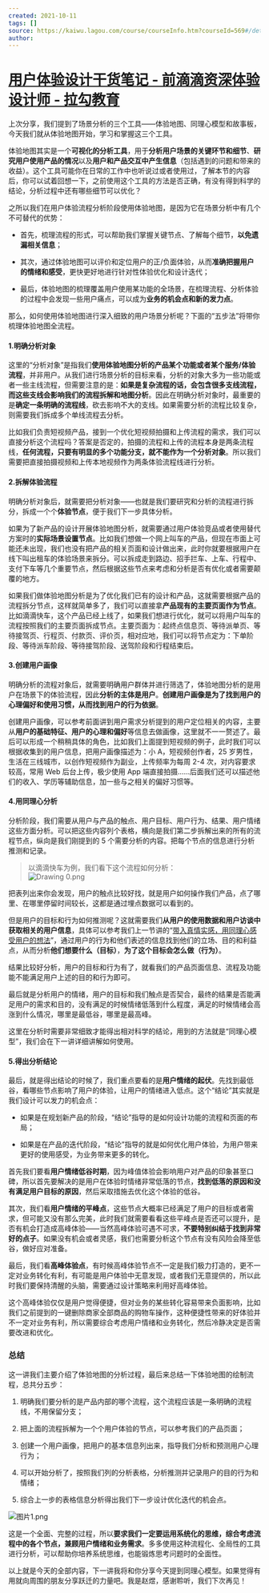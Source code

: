 ```yaml
---
created: 2021-10-11
tags: []
source: https://kaiwu.lagou.com/course/courseInfo.htm?courseId=569#/detail/pc?id=5842
author: 
---
```


# [用户体验设计干货笔记 - 前滴滴资深体验设计师 - 拉勾教育](https://kaiwu.lagou.com/course/courseInfo.htm?courseId=569#/detail/pc?id=5842)


上次分享，我们提到了场景分析的三个工具——体验地图、同理心模型和故事板，今天我们就从体验地图开始，学习和掌握这三个工具。

体验地图其实是一个**可视化的分析工具**，用于**分析用户场景的关键环节和细节**、**研究用户使用产品的情况**以及**用户和产品交互中产生信息**（包括遇到的问题和带来的收益）。这个工具可能你在日常的工作中也听说过或者使用过，了解本节的内容后，你可以试着回想一下，之前使用这个工具的方法是否正确，有没有得到科学的结论，分析过程中还有哪些细节可以优化？

之所以我们在用户体验流程分析阶段使用体验地图，是因为它在场景分析中有几个不可替代的优势：

-   首先，梳理流程的形式，可以帮助我们掌握关键节点、了解每个细节，**以免遗漏相关信息**；
    
-   其次，通过体验地图可以评价和定位用户的正/负面体验，从而**准确把握用户的情绪和感受**，更快更好地进行针对性体验优化和设计迭代；
    
-   最后，体验地图的梳理覆盖用户使用某功能的全场景，在梳理流程、分析体验的过程中会发现一些用户痛点，可以成为**业务的机会点和新的发力点**。
    

那么，如何使用体验地图进行深入细致的用户场景分析呢？下面的“五步法”将带你梳理体验地图全流程。

#### 1.明确分析对象

这里的“分析对象”是指我们**使用体验地图分析的产品某个功能或者某个服务/体验流程**，并非用户。从我们进行场景分析的目标来看，分析的对象大多为一些功能或者一些主线流程，但需要注意的是：**如果是复杂流程的话，会包含很多支线流程，而这些支线会影响我们的流程拆解和地图分析**。因此在明确分析对象时，最重要的是**确定一条明确的流程线**，砍去影响不大的支线。如果需要分析的流程比较复杂，则需要我们拆成多个单线流程去分析。

比如我们负责短视频产品，接到一个优化短视频拍摄和上传流程的需求，我们可以直接分析这个流程吗？答案是否定的，拍摄的流程和上传的流程本身是两条流程线，**任何流程，只要有明显的多个功能分支，就不能作为一个分析对象**。所以我们需要把直接拍摄视频和上传本地视频作为两条体验流程线进行分析。

#### 2.拆解体验流程

明确分析对象后，就需要把分析对象——也就是我们要研究和分析的流程进行拆分，拆成一个个**体验节点**，便于我们下一步具体分析。

如果为了新产品的设计开展体验地图分析，就需要通过用户体验竞品或者使用替代方案时的**实际场景设置节点**。比如我们想做一个网上叫车的产品，但现在市面上可能还未出现，我们也没有把产品的相关页面和设计做出来，此时你就要根据用户在线下叫出租车的体验场景来拆分。可以拆成走到路边、招手拦车、上车、行程中、支付下车等几个重要节点，然后根据这些节点来考虑和分析是否有优化或者需要颠覆的地方。

如果我们做体验地图分析是为了优化我们已有的设计和产品，这就需要根据产品的流程拆分节点，这样就简单多了，我们可以直接拿**产品现有的主要页面作为节点**。比如滴滴快车，这个产品已经上线了，如果我们想进行优化，就可以将用户叫车的流程按照我们的主要页面拆成节点。主要页面为：起终点信息页、等待派单页、等待接驾页、行程页、付款页、评价页，相对应地，我们可以将节点定为：下单阶段、等待派车阶段、等待接驾阶段、送驾阶段和行程结束后。

#### 3.创建用户画像

明确分析的流程对象后，就需要明确用户群体并进行筛选了，体验地图分析的是用户在场景下的体验流程，因此**分析的主体是用户**。**创建用户画像是为了找到用户的心理偏好和使用习惯，从而找到用户的行为依据**。

创建用户画像，可以参考前面讲到用户需求分析提到的用户定位相关的内容，主要从**用户的基础特征、用户的心理和偏好**等信息去做画像，这里就不一一赘述了。最后可以形成一个稍稍具体的角色，比如我们上面提到短视频的例子，此时我们可以根据收集到的用户信息，把用户画像描述为：小 A，短视频创作者，25 岁男性，生活在三线城市，以创作短视频作为副业，上传频率为每周 2-4 次，对内容要求较高，常用 Web 后台上传，极少使用 App 端直接拍摄……后面我们还可以描述他们的收入、学历等辅助信息，加一些与之相关的偏好习惯等。

#### 4.用同理心分析

分析阶段，我们需要从用户与产品的触点、用户目标、用户行为、结果、用户情绪这些方面分析。可以把这些内容列个表格，横向是我们第二步拆解出来的所有的流程节点，纵向是我们刚提到的 5 个需要分析的内容。把每个节点的信息进行分析推测和记录。

> 以滴滴快车为例，我们看下这个流程如何分析：  
> ![Drawing 0.png](https://s0.lgstatic.com/i/image2/M01/04/8A/Cip5yF_y7QWAJiKUAAD5jpMxIt8447.png)

把表列出来你会发现，用户的触点比较好找，就是用户如何操作我们产品，点了哪里、在哪里停留时间较长，这都是通过埋点数据可以看到的。

但是用户的目标和行为如何推测呢？这就需要我们**从用户的使用数据和用户访谈中获取相关的用户信息**，具体可以参考我们上一节讲的“[带入真情实感，用同理心感受用户的想法](https://kaiwu.lagou.com/course/courseInfo.htm?courseId=569#/detail/pc?id=5852)”，通过用户的行为和他们表述的信息找到他们的立场、目的和利益点，从而分析**他们想要什么（目标）**，**为了这个目标会怎么做（行为）**。

结果比较好分析，用户的目标和行为有了，就看我们的产品页面信息、流程及功能能不能满足用户上述的目的和行为即可。

最后就是分析用户的情绪，用户的目标和我们触点是否契合，最终的结果是否能满足用户的需求和目的，没有满足的时候情绪低落到什么程度，满足的时候情绪会高涨到什么情况，哪里是最低谷，哪里是最高峰。

这里在分析时需要非常细致才能得出相对科学的结论，用到的方法就是“同理心模型”，我们会在下一讲详细讲解如何使用。

#### 5.得出分析结论

最后，就是得出结论的时候了，我们重点要看的是**用户情绪的起伏**。先找到最低谷，看哪些节点影响了用户的体验，让用户的情绪进入低点。这个“结论”其实就是我们设计可以发力的机会点：

-   如果是在规划新产品的阶段，“结论”指导的是如何设计功能的流程和页面的布局；
    
-   如果是在产品的迭代阶段，“结论”指导的就是如何优化用户体验，为用户带来更好的使用感受，为业务带来更多的转化。
    

首先我们要看**用户情绪低谷时期**，因为峰值体验会影响用户对产品的印象甚至口碑，所以首先要解决的是用户在体验时情绪非常低落的节点，**找到低落的原因和没有满足用户目标的原因**，然后采取措施去优化这个体验的低谷。

其次，我们看**用户情绪的平峰点**，这些节点大概率已经满足了用户的目标或者需求，但可能又没有那么完美，此时我们就需要看看这些平峰点是否还可以提升，是否有机会打造成高峰体验——当然高峰体验可遇不可求，**不要特别纠结于找到非常好的点子**。如果没有机会或者灵感，我们也需要分析这个节点有没有风险会降至低谷，做好应对准备。

最后，我们看**高峰体验点**，有时候高峰体验节点不一定是我们极力打造的，更不一定对业务转化有利，有可能是用户体验中无意发现，或者我们无意提供的，所以此时我们要保持清醒的头脑，需要通过设计策略来利用好高峰体验。

这个高峰体验仅仅是用户觉得便捷，但对业务的某些转化容易带来负面影响，比如我们之前提到的一键删除商家全部商品的购物车操作，这种便捷性带来的好体验并不一定对业务有利，所以需要综合考虑用户情绪和业务转化，然后冷静决定是否需要改进和优化。

### 总结

这一讲我们主要介绍了体验地图的分析过程，最后来总结一下体验地图的绘制流程，总共分五步：

1.  明确我们要分析的是产品内部的哪个流程，这个流程应该是一条明确的流程线，不用保留分支；
    
2.  把上面的流程拆解为一个个用户体验的节点，可以参考我们的产品页面；
    
3.  创建一个用户画像，把用户的基本信息列出来，指导我们分析和预测用户心理行为；
    
4.  可以开始分析了，按照我们列的分析表格，分析推测并记录用户的目的行为和情绪；
    
5.  综合上一步的表格信息分析得出我们下一步设计优化迭代的机会点。
    

![图片1.png](https://s0.lgstatic.com/i/image/M00/8C/BA/Ciqc1F_0BW2AVkLuAAMIsq3bHFo851.png)

这是一个全面、完整的过程，所以**要求我们一定要运用系统化的思维，综合考虑流程中的各个节点，兼顾用户情绪和业务需求**。多多使用这种流程化、全局性的工具进行分析，可以帮助你培养系统思维，也能锻炼思考问题时的全面性。

以上就是今天的全部内容，下一讲我将和你分享今天提到同理心模型。如果觉得有用就向周围的朋友分享跃迁的力量吧。我是赵煜，感谢聆听，我们下次再见！
